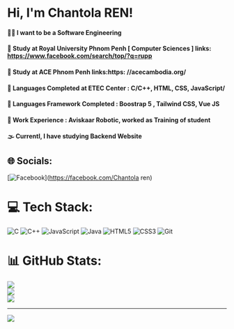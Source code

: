 # Hi, I'm Chantola REN!
#### 🧑‍💻 I want to be a Software Engineering <br/>
#### 🏫 Study at Royal University Phnom Penh [ Computer Sciences ] links: https://www.facebook.com/search/top/?q=rupp<br/>
#### 🏫 Study at ACE Phnom Penh links:https: //acecambodia.org/<br/>
#### 📙 Languages Completed at ETEC Center : C/C++, HTML, CSS, JavaScript/<br/>
#### 📘 Languages Framework Completed : Boostrap 5 , Tailwind CSS, Vue JS<br/>
#### 🏢 Work Experience : Aviskaar Robotic, worked as Training of student<br/>
#### 🌫️ Currentl, I have studying Backend Website<br/>

## 🌐 Socials:
[![Facebook](https://img.shields.io/badge/Facebook-%231877F2.svg?logo=Facebook&logoColor=white)](https://facebook.com/Chantola ren) 

# 💻 Tech Stack:
![C](https://img.shields.io/badge/c-%2300599C.svg?style=for-the-badge&logo=c&logoColor=white) ![C++](https://img.shields.io/badge/c++-%2300599C.svg?style=for-the-badge&logo=c%2B%2B&logoColor=white) ![JavaScript](https://img.shields.io/badge/javascript-%23323330.svg?style=for-the-badge&logo=javascript&logoColor=%23F7DF1E) ![Java](https://img.shields.io/badge/java-%23ED8B00.svg?style=for-the-badge&logo=openjdk&logoColor=white) ![HTML5](https://img.shields.io/badge/html5-%23E34F26.svg?style=for-the-badge&logo=html5&logoColor=white) ![CSS3](https://img.shields.io/badge/css3-%231572B6.svg?style=for-the-badge&logo=css3&logoColor=white) ![Git](https://img.shields.io/badge/git-%23F05033.svg?style=for-the-badge&logo=git&logoColor=white)
# 📊 GitHub Stats:
![](https://github-readme-stats.vercel.app/api?username=Chan-Tola&theme=dark&hide_border=false&include_all_commits=false&count_private=false)<br/>
![](https://github-readme-streak-stats.herokuapp.com/?user=Chan-Tola&theme=dark&hide_border=false)<br/>
![](https://github-readme-stats.vercel.app/api/top-langs/?username=Chan-Tola&theme=dark&hide_border=false&include_all_commits=false&count_private=false&layout=compact)

---
[![](https://visitcount.itsvg.in/api?id=Chan-Tola&icon=0&color=0)](https://visitcount.itsvg.in)

<!-- Proudly created with GPRM ( https://gprm.itsvg.in ) -->

